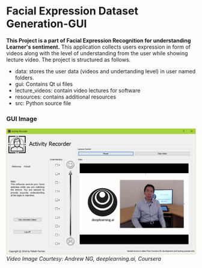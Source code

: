 # Facial Expression Dataset Generation-GUI

**This Project is a part of Facial Expression Recognition for understanding Learner's sentiment.** This application collects users expression in form of videos along with the level of understanding from the user while showing lecture video. The project is structured as follows.
* data: stores the user data (videos and undertanding level) in user named folders.
* gui: Contains Qt ui files
* lecture_videos: contain video lectures for software
* resources: contains additional resources
* src: Python source file

### GUI Image
![alt text](resources/Capture.PNG)
*Video Image Courtesy: Andrew NG, deeplearning.ai, Coursera* 